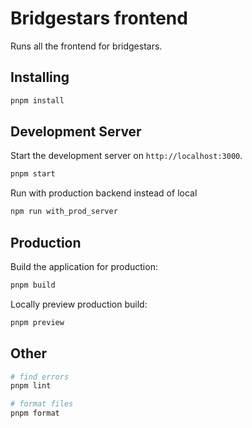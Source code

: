 # Bridgestars frontend

Runs all the frontend for bridgestars.

## Installing
```bash
pnpm install
```

## Development Server

Start the development server on `http://localhost:3000`.

```bash
pnpm start
```
Run with production backend instead of local
```bash
npm run with_prod_server
```

## Production

Build the application for production:

```bash
pnpm build
```

Locally preview production build:

```bash
pnpm preview
```

## Other
```bash
# find errors
pnpm lint

# format files
pnpm format
```
